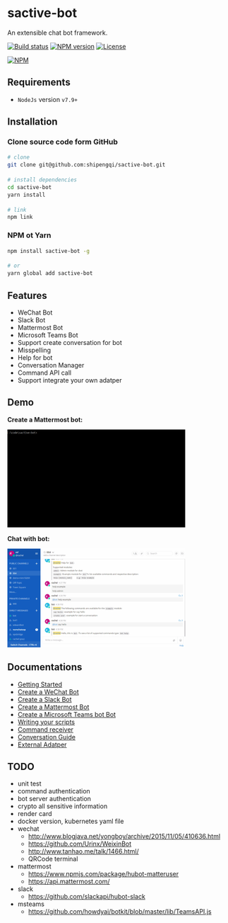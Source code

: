 # sactive-bot
An extensible chat bot framework.

[![Build status][travis-image]][travis-url]
[![NPM version][npm-image]][npm-url]
[![License][license-image]][license-url]

[![NPM](https://nodei.co/npm/sactive-bot.png?downloads=true)](https://nodei.co/npm/sactive-bot/)

## Requirements
- `NodeJs` version `v7.9+`

## Installation
### Clone source code form GitHub
```bash
# clone
git clone git@github.com:shipengqi/sactive-bot.git

# install dependencies
cd sactive-bot
yarn install

# link
npm link
```

### NPM ot Yarn
```bash
npm install sactive-bot -g

# or
yarn global add sactive-bot
```

## Features
- WeChat Bot
- Slack Bot
- Mattermost Bot
- Microsoft Teams Bot
- Support create conversation for bot
- Misspelling
- Help for bot
- Conversation Manager
- Command API call
- Support integrate your own adatper

## Demo
**Create a Mattermost bot:**

<img src="docs/img/sbot_demo.gif" width="80%" height="">

**Chat with bot:**

<img src="docs/img/chat_bot_demo.gif" width="80%" height="">

## Documentations
- [Getting Started](docs/getting_started.md)
- [Create a WeChat Bot](docs/wechat_bot.md)
- [Create a Slack Bot](docs/slack_bot.md)
- [Create a Mattermost Bot](docs/mattermost_bot.md)
- [Create a Microsoft Teams bot Bot](docs/msteams_bot.md)
- [Writing your scripts](docs/scripts.md)
- [Command receiver](docs/command_receiver.md)
- [Conversation Guide](docs/conversation_guide.md)
- [External Adatper](docs/external_adapter.md)

## TODO
- unit test
- command authentication
- bot server authentication
- crypto all sensitive information
- render card
- docker version, kubernetes yaml file
- wechat
  - http://www.blogjava.net/yongboy/archive/2015/11/05/410636.html
  - https://github.com/Urinx/WeixinBot
  - http://www.tanhao.me/talk/1466.html/
  - QRCode terminal
- mattermost
  - https://www.npmjs.com/package/hubot-matteruser
  - https://api.mattermost.com/
- slack
  - https://github.com/slackapi/hubot-slack
- msteams
  - https://github.com/howdyai/botkit/blob/master/lib/TeamsAPI.js


[npm-image]: https://img.shields.io/npm/v/sactive-bot.svg?style=flat-square
[npm-url]: https://www.npmjs.com/package/sactive-bot
[travis-image]: https://img.shields.io/travis/shipengqi/sactive-bot/master.svg?style=flat-square
[travis-url]: https://www.travis-ci.org/shipengqi/sactive-bot
[license-image]: http://img.shields.io/npm/l/sactive-bot.svg?style=flat-square
[license-url]: ./LICENSE